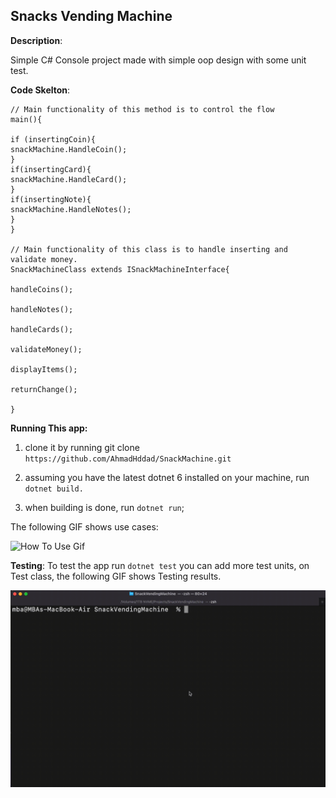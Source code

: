 

## **Snacks Vending Machine**

**Description**:

Simple C# Console project made with simple oop design with some unit test.

  

**Code Skelton**:

    // Main functionality of this method is to control the flow
    main(){
    
    if (insertingCoin){
    snackMachine.HandleCoin();
    }
    if(insertingCard){
    snackMachine.HandleCard();
    }
    if(insertingNote){
    snackMachine.HandleNotes();
    }
    }
    
    // Main functionality of this class is to handle inserting and validate money.
    SnackMachineClass extends ISnackMachineInterface{
    
    handleCoins();
    
    handleNotes();
    
    handleCards();
    
    validateMoney();
    
    displayItems();
    
    returnChange();
    
    }
    
      

**Running This app:**

1. clone it by running  git clone `https://github.com/AhmadHddad/SnackMachine.git`

2. assuming you have the latest dotnet 6 installed on your machine, run `dotnet build.`

3. when building is done, run `dotnet run`;

  

The following GIF shows use cases:

![How To Use Gif](https://github.com/AhmadHddad/SnackMachine/blob/main/assets/runningApp.gif?raw=true)

**Testing**:
To test the app run `dotnet test` you can add more test units, on Test class,
the following GIF shows Testing results.

![How To Test Gif](https://github.com/AhmadHddad/SnackMachine/blob/main/assets/testingApp.gif?raw=true)
